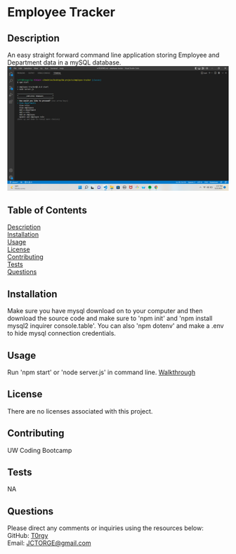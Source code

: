   # Employee Tracker

  ## Description
  An easy straight forward command line application storing Employee and Department data in a mySQL database.
  ![Screenshot](terminal_screenshot.png)

  ## Table of Contents
  [Description](#description)    
  [Installation](#installation)  
  [Usage](#usage)  
  [License](#license)  
  [Contributing](#contributing)  
  [Tests](#tests)  
  [Questions](#questions)

  ## Installation
  Make sure you have mysql download on to your computer and then download the source code and make sure to 'npm init' and 'npm install mysql2 inquirer console.table'. You can also 'npm dotenv' and make a .env to hide mysql connection credentials. 

  ## Usage
  Run 'npm start' or 'node server.js' in command line.
  [Walkthrough](https://drive.google.com/file/d/1LnvD_Nfd_raD4j20siAWBTfaERUer1mV/view)

  ## License 
  There are no licenses associated with this project.

  ## Contributing
  UW Coding Bootcamp

  ## Tests
  NA

  ## Questions
  Please direct any comments or inquiries using the resources below:  
  GitHub: [T0rgy](https://github.com/t0rgy)  
  Email: <JCTORGE@gmail.com>